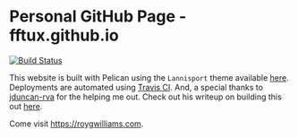 # Personal GitHub Page - fftux.github.io
[![Build Status](https://travis-ci.org/fftux/fftux.github.io.svg?branch=first-theme)](https://travis-ci.org/fftux/fftux.github.io)

This website is built with Pelican using the `Lannisport` theme available [here](http://github.com/siovene/lannisport).  Deployments are automated using [Travis CI](travis-ci.org).  And, a special thanks to [jduncan-rva](https://github.com/jduncan-rva) for the helping me out.  Check out his writeup on building this out [here](http://blog.jeduncan.com/pelican_blog_setup.html#pelican_blog_setup).

Come visit https://roygwilliams.com.
